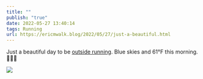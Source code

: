 ```yaml
---
title: ""
publish: "true"
date: 2022-05-27 13:40:14
tags: Running
url: https://ericmwalk.blog/2022/05/27/just-a-beautiful.html
---
```


Just a beautiful day to be [outside running](http://www.strava.com/activities/7211639214).  Blue skies and 61°F this morning. 🏃🏻‍♂️


![](https://ericmwalk.blog/uploads/2022/b83ca36c0a.jpg)